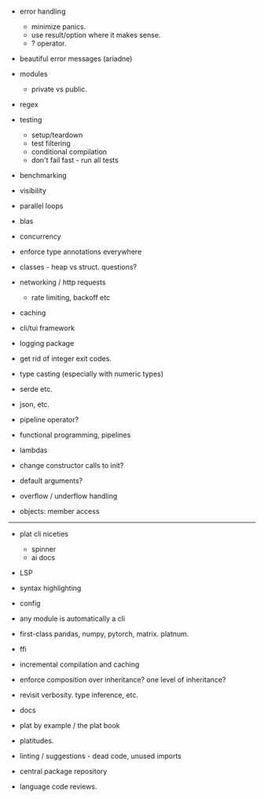 
* error handling
  * minimize panics. 
  * use result/option where it makes sense. 
  * ? operator. 

* beautiful error messages (ariadne)
* modules
  * private vs public. 
* regex
* testing
  * setup/teardown 
  * test filtering 
  * conditional compilation
  * don't fail fast - run all tests
* benchmarking
* visibility 
* parallel loops
* blas
* concurrency
* enforce type annotations everywhere
* classes - heap vs struct. questions? 
* networking / http requests
  * rate limiting, backoff etc
* caching
* cli/tui framework
* logging package
* get rid of integer exit codes. 
* type casting (especially with numeric types)
* serde etc. 
* json, etc. 
* pipeline operator? 
* functional programming, pipelines
* lambdas 
* change constructor calls to init? 
* default arguments? 
* overflow / underflow handling 
* objects: member access

--- 
* plat cli niceties
  * spinner
  * ai docs
* LSP
* syntax highlighting
* config 
* any module is automatically a cli
* first-class pandas, numpy, pytorch, matrix. platnum. 
* ffi
* incremental compilation and caching 
* enforce composition over inheritance? one level of inheritance? 
* revisit verbosity. type inference, etc. 
* docs
* plat by example / the plat book
* platitudes. 
* linting / suggestions - dead code, unused imports
* central package repository

* language code reviews. 

